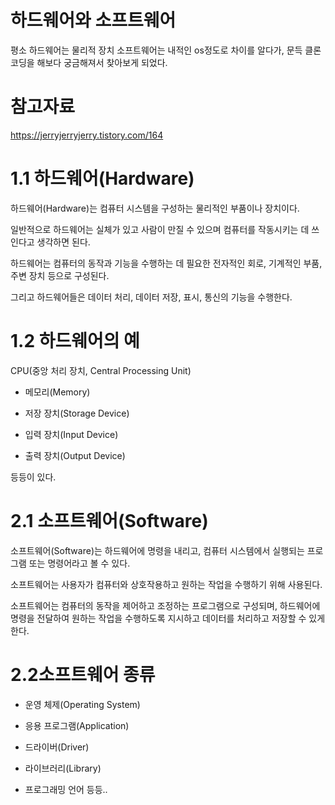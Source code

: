 하드웨어와 소프트웨어
===

평소 하드웨어는 물리적 장치 소프트웨어는 내적인 os정도로 차이를 알다가, 문득 클론코딩을 해보다 궁금해져서 찾아보게 되었다.

참고자료
===

https://jerryjerryjerry.tistory.com/164

1.1 하드웨어(Hardware)
===

하드웨어(Hardware)는 컴퓨터 시스템을 구성하는 물리적인 부품이나 장치이다. 

일반적으로 하드웨어는 실체가 있고 사람이 만질 수 있으며 컴퓨터를 작동시키는 데 쓰인다고 생각하면 된다.

 하드웨어는 컴퓨터의 동작과 기능을 수행하는 데 필요한 전자적인 회로, 기계적인 부품, 주변 장치 등으로 구성된다. 
 
 그리고 하드웨어들은 데이터 처리, 데이터 저장, 표시, 통신의 기능을 수행한다.

1.2 하드웨어의 예
===

CPU(중앙 처리 장치, Central Processing Unit)

- 메모리(Memory)
  
- 저장 장치(Storage Device)
  
- 입력 장치(Input Device)
  
- 출력 장치(Output Device) 

등등이 있다.

2.1 소프트웨어(Software)
===

소프트웨어(Software)는 하드웨어에 명령을 내리고, 컴퓨터 시스템에서 실행되는 프로그램 또는 명령어라고 볼 수 있다. 

소프트웨어는 사용자가 컴퓨터와 상호작용하고 원하는 작업을 수행하기 위해 사용된다.

소프트웨어는 컴퓨터의 동작을 제어하고 조정하는 프로그램으로 구성되며, 하드웨어에 명령을 전달하여 원하는 작업을 수행하도록 지시하고 데이터를 처리하고 저장할 수 있게 한다.

2.2소프트웨어 종류
===

- 운영 체제(Operating System)
  
- 응용 프로그램(Application)
  
- 드라이버(Driver)
  
- 라이브러리(Library)
  
- 프로그래밍 언어
등등..


